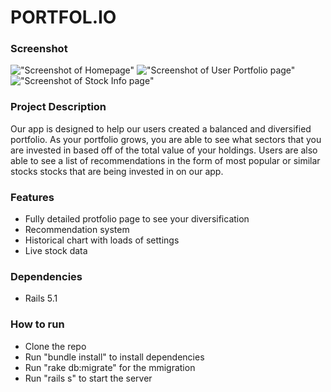 # PORTFOL.IO

### Screenshot

!["Screenshot of Homepage"](https://github.com/MattEmond/stocks/blob/6e929ae9fed6145b050ebb3acef3c2906ad65081/docs/homepage.png?raw=true)
!["Screenshot of User Portfolio page"](https://github.com/MattEmond/stocks/blob/6e929ae9fed6145b050ebb3acef3c2906ad65081/docs/portfolio_page.png?raw=true)
!["Screenshot of Stock Info page"](https://github.com/MattEmond/stocks/blob/6e929ae9fed6145b050ebb3acef3c2906ad65081/docs/stock_show.png?raw=true)

### Project Description

Our app is designed to help our users created a balanced and diversified portfolio.  As your portfolio grows, you are able to see what sectors that you are invested in based off of the total value of your holdings.  Users are also able to see a list of recommendations in the form of most popular or similar stocks stocks that are being invested in on our app.


### Features

- Fully detailed protfolio page to see your diversification
- Recommendation system
- Historical chart with loads of settings
- Live stock data


### Dependencies

* Rails 5.1

### How to run

* Clone the repo
* Run "bundle install" to install dependencies
* Run "rake db:migrate" for the mmigration
* Run "rails s" to start the server


